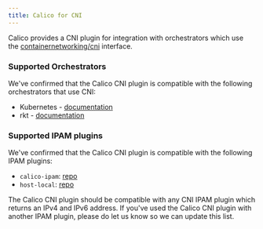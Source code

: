 ```yaml
---
title: Calico for CNI
---
```

Calico provides a CNI plugin for integration with orchestrators which use the [containernetworking/cni][containernetworking-repo] interface.

### Supported Orchestrators
We've confirmed that the Calico CNI plugin is compatible with the following orchestrators that use CNI:

- Kubernetes - [documentation]({{site.baseurl}}/{{page.version}}/getting-started/kubernetes/)
- rkt - [documentation]({{site.baseurl}}/{{page.version}}/getting-started/rkt/)

### Supported IPAM plugins
We've confirmed that the Calico CNI plugin is compatible with the following IPAM plugins:
- `calico-ipam`: [repo](https://github.com/projectcalico/calico-cni)
- `host-local`: [repo](https://github.com/containernetworking/cni/blob/master/Documentation/host-local.md)

The Calico CNI plugin should be compatible with any CNI IPAM plugin which returns an IPv4 and IPv6 address.  If you've used the Calico CNI plugin with another IPAM plugin, please do let us know so we can update this list.

[containernetworking-repo]: https://github.com/containernetworking/cni
